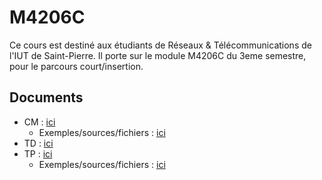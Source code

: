 # M4206C #

Ce cours est destiné aux étudiants de Réseaux & Télécommunications de l'IUT de
Saint-Pierre. Il porte sur le module M4206C du 3eme semestre, pour le parcours
court/insertion.

## Documents ##

- CM : [ici](M4206C-CM-2018.pdf)
  - Exemples/sources/fichiers : [ici](CM-sources)
- TD : [ici](M4206C-TD-2018.pdf)
- TP : [ici](M4206C-TP-2018.pdf)
  - Exemples/sources/fichiers : [ici](TP-sources)
